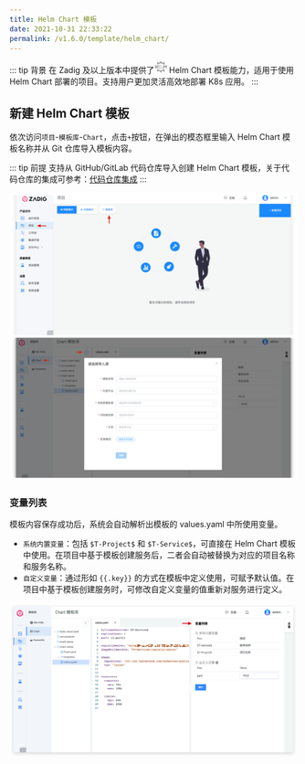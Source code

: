 ```yaml
---
title: Helm Chart 模板
date: 2021-10-31 22:33:22
permalink: /v1.6.0/template/helm_chart/
---
```


::: tip 背景
在 Zadig <Badge text="v1.6.0"/> 及以上版本中提供了<img style="width:22px; height:22px" src="./_images/helm-chart.svg"></img> Helm Chart 模板能力，适用于使用 Helm Chart 部署的项目。支持用户更加灵活高效地部署 K8s 应用。
:::

## 新建 Helm Chart 模板

依次访问`项目`-`模板库`-`Chart`，点击`+`按钮，在弹出的模态框里输入 Helm Chart 模板名称并从 Git 仓库导入模板内容。

::: tip 前提
支持从 GitHub/GitLab 代码仓库导入创建 Helm Chart 模板，关于代码仓库的集成可参考：[代码仓库集成](/v1.6.0/settings/codehost/github)
:::

![添加 Helm Chart 模板](./_images/create_helm_chart_template.png)

### 变量列表

模板内容保存成功后，系统会自动解析出模板的 values.yaml 中所使用变量。

- `系统内置变量`：包括 `$T-Project$` 和 `$T-Service$`，可直接在 Helm Chart 模板中使用。在项目中基于模板创建服务后，二者会自动被替换为对应的项目名称和服务名称。
- `自定义变量`：通过形如 <span v-pre>`{{.key}}`</span> 的方式在模板中定义使用，可赋予默认值。在项目中基于模板创建服务时，可修改自定义变量的值重新对服务进行定义。

![添加 Helm Chart 模板](./_images/helm_chart_template_variable.png)

<!---暂时未实现-->
<!---## 查看 Helm Chart 模板引用列表-->
